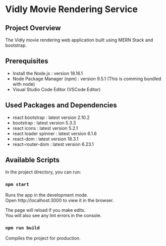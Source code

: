 # Vidly Movie Rendering Service

## Project Overview

The Vidly movie rendering web application built using MERN Stack and bootstrap.

## Prerequisites

- Install the Node.js : version 18.16.1
- Node Package Manager (npm) : version 9.5.1 (This is comming bundled with node)
- Visual Studio Code Editor (VSCode Editor)

## Used Packages and Dependencies

- react bootstrap : latest version 2.10.2
- bootstrap   : latest version 5.3.3
- react icons : latest version 5.2.1
- react loader spinner : latest version 6.1.6
- react-dom   : latest version 18.3.1
- react-router-dom : latest version 6.23.1

## Available Scripts

In the project directory, you can run:

### `npm start`

Runs the app in the development mode.\
Open http://localhost:3000 to view it in the browser.

The page will reload if you make edits.\
You will also see any lint errors in the console.

### `npm run build`

Compiles the project for production.





